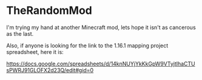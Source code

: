 # TheRandomMod
I'm trying my hand at another Minecraft mod, lets hope it isn't as cancerous as the last.

Also, if anyone is looking for the link to the 1.16.1 mapping project spreadsheet, here it is:

https://docs.google.com/spreadsheets/d/14knNUYjYkKkGpW9VTyjtlhaCTUsPWRJ91GLOFX2d23Q/edit#gid=0
